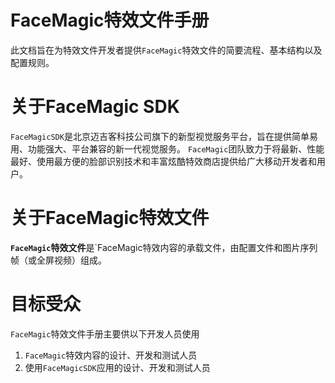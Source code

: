 # FaceMagic特效文件手册

此文档旨在为特效文件开发者提供`FaceMagic`特效文件的简要流程、基本结构以及配置规则。
# 关于FaceMagic SDK
`FaceMagicSDK`是北京迈吉客科技公司旗下的新型视觉服务平台，旨在提供简单易用、功能强大、平台兼容的新一代视觉服务。
`FaceMagic`团队致力于将最新、性能最好、使用最方便的脸部识别技术和丰富炫酷特效商店提供给广大移动开发者和用户。
# 关于FaceMagic特效文件
**`FaceMagic`特效文件**是`FaceMagic特效内容的承载文件，由配置文件和图片序列帧（或全屏视频）组成。
# 目标受众

`FaceMagic`特效文件手册主要供以下开发人员使用
1. `FaceMagic`特效内容的设计、开发和测试人员
1. 使用`FaceMagicSDK`应用的设计、开发和测试人员




